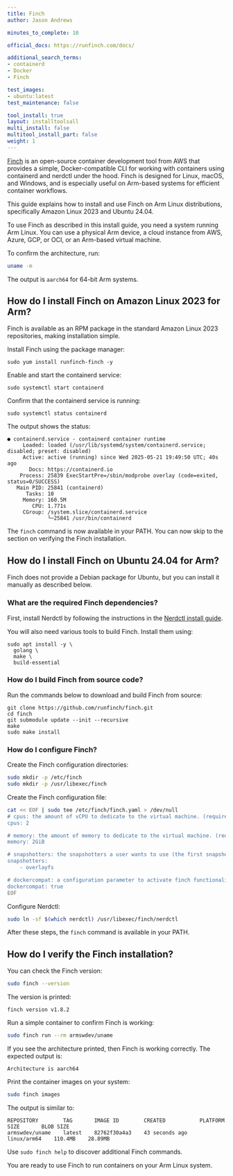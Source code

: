 ```yaml
---
title: Finch
author: Jason Andrews

minutes_to_complete: 10

official_docs: https://runfinch.com/docs/

additional_search_terms:
- containerd
- Docker
- Finch

test_images:
- ubuntu:latest
test_maintenance: false

tool_install: true
layout: installtoolsall
multi_install: false
multitool_install_part: false
weight: 1
---
```


[Finch](https://runfinch.com) is an open-source container development tool from AWS that provides a simple, Docker-compatible CLI for working with containers using containerd and nerdctl under the hood. Finch is designed for Linux, macOS, and Windows, and is especially useful on Arm-based systems for efficient container workflows.

This guide explains how to install and use Finch on Arm Linux distributions, specifically Amazon Linux 2023 and Ubuntu 24.04.

To use Finch as described in this install guide, you need a system running Arm Linux. You can use a physical Arm device, a cloud instance from AWS, Azure, GCP, or OCI, or an Arm-based virtual machine. 

To confirm the architecture, run:

```bash
uname -m
```

The output is `aarch64` for 64-bit Arm systems.

## How do I install Finch on Amazon Linux 2023 for Arm?

Finch is available as an RPM package in the standard Amazon Linux 2023 repositories, making installation simple.

Install Finch using the package manager:

```console
sudo yum install runfinch-finch -y
```

Enable and start the containerd service:

```console
sudo systemctl start containerd
```

Confirm that the containerd service is running:

```console
sudo systemctl status containerd
```

The output shows the status:

```output
● containerd.service - containerd container runtime
     Loaded: loaded (/usr/lib/systemd/system/containerd.service; disabled; preset: disabled)
     Active: active (running) since Wed 2025-05-21 19:49:50 UTC; 40s ago
       Docs: https://containerd.io
    Process: 25839 ExecStartPre=/sbin/modprobe overlay (code=exited, status=0/SUCCESS)
   Main PID: 25841 (containerd)
      Tasks: 10
     Memory: 160.5M
        CPU: 1.771s
     CGroup: /system.slice/containerd.service
             └─25841 /usr/bin/containerd
```

The `finch` command is now available in your PATH. You can now skip to the section on verifying the Finch installation.

## How do I install Finch on Ubuntu 24.04 for Arm?

Finch does not provide a Debian package for Ubuntu, but you can install it manually as described below.

### What are the required Finch dependencies?

First, install Nerdctl by following the instructions in the [Nerdctl install guide](/install-guides/nerdctl/).

You will also need various tools to build Finch. Install them using:

```console
sudo apt install -y \
  golang \
  make \
  build-essential
```

### How do I build Finch from source code?

Run the commands below to download and build Finch from source:

```console
git clone https://github.com/runfinch/finch.git
cd finch
git submodule update --init --recursive
make
sudo make install
```

### How do I configure Finch?

Create the Finch configuration directories:

```bash
sudo mkdir -p /etc/finch
sudo mkdir -p /usr/libexec/finch
```

Create the Finch configuration file:

```bash
cat << EOF | sudo tee /etc/finch/finch.yaml > /dev/null
# cpus: the amount of vCPU to dedicate to the virtual machine. (required)
cpus: 2

# memory: the amount of memory to dedicate to the virtual machine. (required)
memory: 2GiB

# snapshotters: the snapshotters a user wants to use (the first snapshotter will be set as the default snapshotter)
snapshotters: 
    - overlayfs

# dockercompat: a configuration parameter to activate finch functionality to accept Docker-like commands and arguments.
dockercompat: true
EOF
```

Configure Nerdctl:

```bash
sudo ln -sf $(which nerdctl) /usr/libexec/finch/nerdctl
```

After these steps, the `finch` command is available in your PATH.

## How do I verify the Finch installation?

You can check the Finch version:

```bash
sudo finch --version
```

The version is printed:

```output
finch version v1.8.2
```

Run a simple container to confirm Finch is working:

```bash
sudo finch run --rm armswdev/uname
```

If you see the architecture printed, then Finch is working correctly. The expected output is:

```output
Architecture is aarch64
```

Print the container images on your system:

```bash
sudo finch images
```

The output is similar to:

```output
REPOSITORY        TAG       IMAGE ID        CREATED           PLATFORM       SIZE       BLOB SIZE
armswdev/uname    latest    82762f30a4a3    43 seconds ago    linux/arm64    110.4MB    28.89MB
```

Use `sudo finch help` to discover additional Finch commands.

You are ready to use Finch to run containers on your Arm Linux system.
